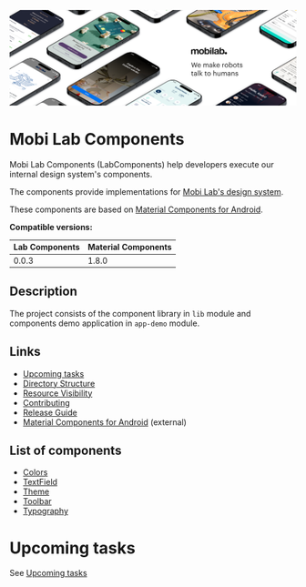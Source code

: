 ![Mobi Lab](docs/assets/mobilab-header-logo.png)

# Mobi Lab Components

Mobi Lab Components (LabComponents) help developers execute our internal design system's components.

The components provide implementations for [Mobi Lab's design system](https://www.figma.com/file/gxt4iyWGyliILJSOCLXonl/P42-design-system-template-(Duplicate-this!)).

These components are based on [Material Components for Android](https://github.com/material-components/material-components-android).

**Compatible versions:**

| Lab Components | Material Components |
|----------------|:--------------------|
| 0.0.3          | 1.8.0               |

## Description

The project consists of the component library in `lib` module and components demo application in `app-demo` module.

## Links

- [Upcoming tasks](docs/upcoming_tasks.md)
- [Directory Structure](docs/directory_structure.md)
- [Resource Visibility](docs/resource_visibility.md)
- [Contributing](docs/contributing.md)
- [Release Guide](docs/release_guide.md)
- [Material Components for Android](https://github.com/material-components/material-components-android) (external)

## List of components

-   [Colors](docs/components/colors.md)
-   [TextField](docs/components/textfield.md)
-   [Theme](docs/components/theme.md)
-   [Toolbar](docs/components/toolbar.md)
-   [Typography](docs/components/typography.md)


# Upcoming tasks

See [Upcoming tasks](docs/upcoming_tasks.md)
